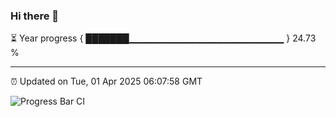 ### Hi there 👋

⏳ Year progress { ███████▁▁▁▁▁▁▁▁▁▁▁▁▁▁▁▁▁▁▁▁▁▁▁ } 24.73 %

---

⏰ Updated on Tue, 01 Apr 2025 06:07:58 GMT

![Progress Bar CI](https://github.com/liununu/liununu/workflows/Progress%20Bar%20CI/badge.svg)
